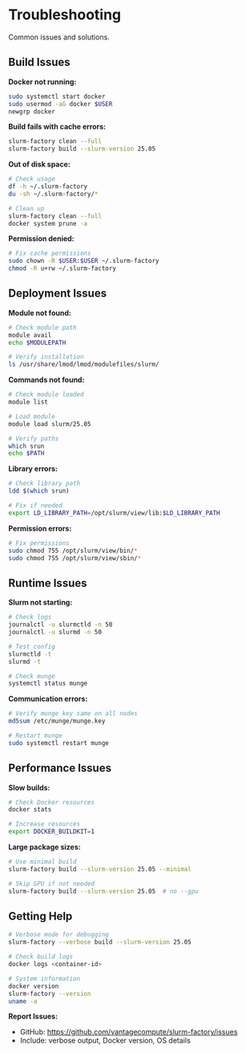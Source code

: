 # Troubleshooting

Common issues and solutions.

## Build Issues

**Docker not running:**
```bash
sudo systemctl start docker
sudo usermod -aG docker $USER
newgrp docker
```

**Build fails with cache errors:**
```bash
slurm-factory clean --full
slurm-factory build --slurm-version 25.05
```

**Out of disk space:**
```bash
# Check usage
df -h ~/.slurm-factory
du -sh ~/.slurm-factory/*

# Clean up
slurm-factory clean --full
docker system prune -a
```

**Permission denied:**
```bash
# Fix cache permissions
sudo chown -R $USER:$USER ~/.slurm-factory
chmod -R u+rw ~/.slurm-factory
```

## Deployment Issues

**Module not found:**
```bash
# Check module path
module avail
echo $MODULEPATH

# Verify installation
ls /usr/share/lmod/lmod/modulefiles/slurm/
```

**Commands not found:**
```bash
# Check module loaded
module list

# Load module
module load slurm/25.05

# Verify paths
which srun
echo $PATH
```

**Library errors:**
```bash
# Check library path
ldd $(which srun)

# Fix if needed
export LD_LIBRARY_PATH=/opt/slurm/view/lib:$LD_LIBRARY_PATH
```

**Permission errors:**
```bash
# Fix permissions
sudo chmod 755 /opt/slurm/view/bin/*
sudo chmod 755 /opt/slurm/view/sbin/*
```

## Runtime Issues

**Slurm not starting:**
```bash
# Check logs
journalctl -u slurmctld -n 50
journalctl -u slurmd -n 50

# Test config
slurmctld -t
slurmd -t

# Check munge
systemctl status munge
```

**Communication errors:**
```bash
# Verify munge key same on all nodes
md5sum /etc/munge/munge.key

# Restart munge
sudo systemctl restart munge
```

## Performance Issues

**Slow builds:**
```bash
# Check Docker resources
docker stats

# Increase resources
export DOCKER_BUILDKIT=1
```

**Large package sizes:**
```bash
# Use minimal build
slurm-factory build --slurm-version 25.05 --minimal

# Skip GPU if not needed
slurm-factory build --slurm-version 25.05  # no --gpu
```

## Getting Help

```bash
# Verbose mode for debugging
slurm-factory --verbose build --slurm-version 25.05

# Check build logs
docker logs <container-id>

# System information
docker version
slurm-factory --version
uname -a
```

**Report Issues:**
- GitHub: https://github.com/vantagecompute/slurm-factory/issues
- Include: verbose output, Docker version, OS details
